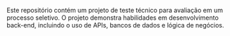 Este repositório contém um projeto de teste técnico para avaliação em um processo seletivo. O projeto demonstra habilidades em desenvolvimento back-end, incluindo o uso de APIs, bancos de dados e lógica de negócios.

